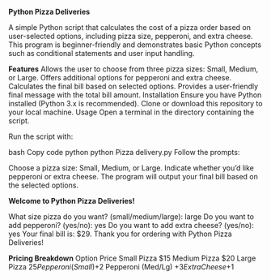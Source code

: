 **Python Pizza Deliveries**

A simple Python script that calculates the cost of a pizza order based on user-selected options, including pizza size, pepperoni, and extra cheese. This program is beginner-friendly and demonstrates basic Python concepts such as conditional statements and user input handling.

**Features**
Allows the user to choose from three pizza sizes: Small, Medium, or Large.
Offers additional options for pepperoni and extra cheese.
Calculates the final bill based on selected options.
Provides a user-friendly final message with the total bill amount.
Installation
Ensure you have Python installed (Python 3.x is recommended).
Clone or download this repository to your local machine.
Usage
Open a terminal in the directory containing the script.

Run the script with:

bash
Copy code
python python Pizza delivery.py
Follow the prompts:

Choose a pizza size: Small, Medium, or Large.
Indicate whether you’d like pepperoni or extra cheese.
The program will output your final bill based on the selected options.


**Welcome to Python Pizza Deliveries!**

What size pizza do you want? (small/medium/large): large
Do you want to add pepperoni? (yes/no): yes
Do you want to add extra cheese? (yes/no): yes
Your final bill is: $29. Thank you for ordering with Python Pizza Deliveries!

**Pricing Breakdown**
Option	Price
Small Pizza	$15
Medium Pizza	$20
Large Pizza	$25
Pepperoni (Small)	+$2
Pepperoni (Med/Lg)	+$3
Extra Cheese	+$1
